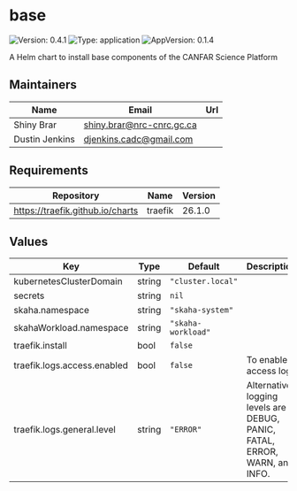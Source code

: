# base

![Version: 0.4.1](https://img.shields.io/badge/Version-0.4.1-informational?style=flat-square) ![Type: application](https://img.shields.io/badge/Type-application-informational?style=flat-square) ![AppVersion: 0.1.4](https://img.shields.io/badge/AppVersion-0.1.4-informational?style=flat-square)

A Helm chart to install base components of the CANFAR Science Platform

## Maintainers

| Name | Email | Url |
| ---- | ------ | --- |
| Shiny Brar | <shiny.brar@nrc-cnrc.gc.ca> |  |
| Dustin Jenkins | <djenkins.cadc@gmail.com> |  |

## Requirements

| Repository | Name | Version |
|------------|------|---------|
| https://traefik.github.io/charts | traefik | 26.1.0 |

## Values

| Key | Type | Default | Description |
|-----|------|---------|-------------|
| kubernetesClusterDomain | string | `"cluster.local"` |  |
| secrets | string | `nil` |  |
| skaha.namespace | string | `"skaha-system"` |  |
| skahaWorkload.namespace | string | `"skaha-workload"` |  |
| traefik.install | bool | `false` |  |
| traefik.logs.access.enabled | bool | `false` | To enable access logs |
| traefik.logs.general.level | string | `"ERROR"` | Alternative logging levels are DEBUG, PANIC, FATAL, ERROR, WARN, and INFO. |
